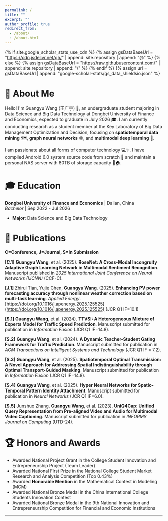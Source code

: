 ```yaml
---
permalink: /
title: ""
excerpt: ""
author_profile: true
redirect_from: 
  - /about/
  - /about.html
---
```


{% if site.google_scholar_stats_use_cdn %}
{% assign gsDataBaseUrl = "https://cdn.jsdelivr.net/gh/" | append: site.repository | append: "@" %}
{% else %}
{% assign gsDataBaseUrl = "https://raw.githubusercontent.com/" | append: site.repository | append: "/" %}
{% endif %}
{% assign url = gsDataBaseUrl | append: "google-scholar-stats/gs_data_shieldsio.json" %}

<span class='anchor' id='about-me'></span>

# 📖 About Me
<!-- 我正在寻找时空数据挖掘方向的PHD职位 -->
Hello! I'm Guangyu Wang (王广宇) 👋, an undergraduate student majoring in Data Science and Big Data Technology at Dongbei University of Finance and Economics, expected to graduate in July 2026 🎓. I am currently conducting research as a student member at the Key Laboratory of Big Data Management Optimization and Decision, focusing on **spatiotemporal data mining** 🗺️, **graph neural networks** 🕸️, and **multimodal deep learning** 🧠.

I am passionate about all forms of computer technology 💻✨. I have compiled Android 6.0 system source code from scratch 🤖 and maintain a personal NAS server with 80TB of storage capacity 💾🏠.

# 🎓 Education

**Dongbei University of Finance and Economics** | Dalian, China  
*Bachelor* | Sep 2022 - Jul 2026  
- **Major**: Data Science and Big Data Technology
<!-- - **GPA**: 3.51/4.00 -->
<!-- - **Core Courses**: Data Scraping and Data Cleaning (97/100), Mathematical Modeling (97/100), Natural Language Processing (97/100), Machine Learning and Financial Modeling (98/100), Deep Learning (96/100) -->

<!-- # 💼 Experience

**Key Laboratory of Big Data Management Optimization and Decision** [[Website]](https://datalab.dufe.edu.cn/) | Dalian, Liaoning, China  
*Student Member* | Sep 2023 - Jul 2026 -->

<!-- **Urban Studies and Computer Science at NYU Shanghai** | Shanghai, China  
*Research Internship* | April 2025 - Sep 2025 -->

# 📜 Publications

**C=Conference, J=Journal, S=In Submission**

**[C.1]** **Guangyu Wang**, et al. (2025). **RoseNet: A Cross-Modal Incongruity Adaptive Graph Learning Network in Multimodal Sentiment Recognition**. Manuscript published in *2025 International Joint Conference on Neural Networks (IJCNN)* (CCF-C).

**[J.1]** Zhirui Tian, Yujie Chen, **Guangyu Wang**. (2025). **Enhancing PV power forecasting accuracy through nonlinear weather correction based on multi-task learning**. *Applied Energy*. [https://doi.org/10.1016/j.apenergy.2025.125525](https://doi.org/10.1016/j.apenergy.2025.125525) (JCR Q1 IF=10.1)

**[S.1]** **Guangyu Wang**, et al. (2024). **TTVSI: A Heterogeneous Mixture of Experts Model for Traffic Speed Prediction**. Manuscript submitted for publication in *Information Fusion* (JCR Q1 IF=14.8).

**[S.2]** **Guangyu Wang**, et al. (2024). **A Dynamic Teacher-Student Gating Framework for Traffic Prediction**. Manuscript submitted for publication in *ACM Transactions on Intelligent Systems and Technology* (JCR Q1 IF = 7.2).

**[S.3]** **Guangyu Wang**, et al. (2025). **Spatiotemporal Optimal Transmission: A Novel Approach for Addressing Spatial Indistinguishability through Optimal Transport-Guided Masking**. Manuscript submitted for publication in *Information Fusion* (JCR Q1 IF=14.8).

**[S.4]** **Guangyu Wang**, et al. (2025). **Hyper Neural Networks for Spatio-Temporal Pattern Identity Attachment**. Manuscript submitted for publication in *Neural Networks* (JCR Q1 IF=6.0).

**[S.5]** Junshuo Zhang, **Guangyu Wang**, et al. (2023). **UniQ4Cap: Unified Query Representation from Pre-aligned Video and Audio for Multimodal Video Captioning**. Manuscript submitted for publication in *INFORMS Journal on Computing* (UTD-24).



<!-- # 🚀 Projects

## **Multi-Source Spatiotemporal Analysis with Graph-based Temporal Modeling**
*Guided: Prof. Bowei Chen, University of Glasgow* | Sep 2023 - July 2024
- Proposed a graph signal processing framework for quantifying dynamic responsiveness patterns of heterogeneous spatiotemporal data sources, achieving 4.3% improvement in pattern recognition
- Developed a temporal-weighted mixture-of-experts architecture integrated with graph neural networks that captures complex relationships between non-traditional signals
- Designed a multi-teacher knowledge distillation paradigm on graph-structured data that optimizes information flow and accuracy-efficiency trade-off in sensor network applications

## **Research and Development of Foundational Multimodal Models**
*Guide: Ming Gao, Key Laboratory of Big Data Management Optimization and Decision* | Sep 2024 - July 2025
- Constructed a large-scale dataset comprising 100K videos with comprehensive video-audio aligned captions
- Developed an adaptive alignment mechanism based on Expectation-Maximization algorithm to address complex cross-modal interactions
- Designed a Qformer-based foundational model for multimodal video understanding using modality-agnostic principles -->

<!-- # 🛠 Skills

- **Programming Languages**: Currently preparing for IELTS
- **Web Technologies**: HTML, Vue, Streamlit, JAVA
- **Database Systems**: SQL, Spark, DASK
- **Data Science & Machine Learning**: Python, Torch
- **DevOps & Version Control**: Git
- **Mathematical & Statistical Tools**: SPSS, R -->

# 🏆 Honors and Awards

- Awarded National Project Grant in the College Student Innovation and Entrepreneurship Project (Team Leader)
- Awarded National First Prize in the National College Student Market Research and Analysis Competition (Top 0.43%)
- Awarded **Honorable Mention** in the Mathematical Contest in Modeling (MCM)
- Awarded National Bronze Medal in the China International College Students Innovation Contest
- Awarded National Bronze Medal in the 9th National Innovation and Entrepreneurship Competition for Financial and Economic Institutions

---

<!-- <div id="clustrmaps-container" style="width: 400px; height: 300px; overflow: hidden;">
  <script type="text/javascript" id="clustrmaps" src="//clustrmaps.com/map_v2.js?d=4oBE-t6H8XcmpYkIWQadW_Rz5o4c2gRM6pcJ5AydSy0&cl=ffffff&w=a"></script>
</div>
 -->
